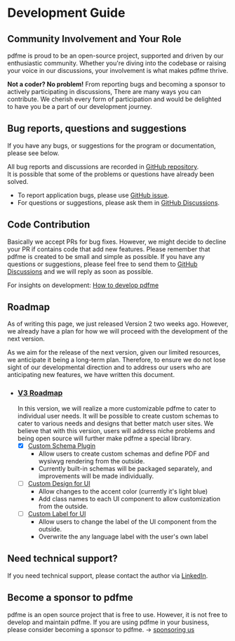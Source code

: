 # Development Guide

## Community Involvement and Your Role

pdfme is proud to be an open-source project, supported and driven by our enthusiastic community. Whether you're diving into the codebase or raising your voice in our discussions, your involvement is what makes pdfme thrive.

**Not a coder? No problem!** From reporting bugs and becoming a sponsor to actively participating in discussions, There are many ways you can contribute. We cherish every form of participation and would be delighted to have you be a part of our development journey.

## Bug reports, questions and suggestions

If you have any bugs, or suggestions for the program or documentation, please see below.

All bug reports and discussions are recorded in [GitHub repository](https://github.com/pdfme/pdfme).  
It is possible that some of the problems or questions have already been solved.

- To report application bugs, please use [GitHub issue](https://github.com/pdfme/pdfme/issues).
- For questions or suggestions, please ask them in [GitHub Discussions](https://github.com/pdfme/pdfme/discussions).

## Code Contribution

Basically we accept PRs for bug fixes. However, we might decide to decline your PR if contains code that add new features.
Please remember that pdfme is created to be small and simple as possible.
If you have any questions or suggestions, please feel free to send them to [GitHub Discussions](https://github.com/pdfme/pdfme/discussions) and we will reply as soon as possible.

For insights on development: [How to develop pdfme](https://github.com/pdfme/pdfme/blob/main/DEVELOPMENT.md)

## Roadmap

As of writing this page, we just released Version 2 two weeks ago. However, we already have a plan for how we will proceed with the development of the next version.

As we aim for the release of the next version, given our limited resources, we anticipate it being a long-term plan. Therefore, to ensure we do not lose sight of our developmental direction and to address our users who are anticipating new features, we have written this document.

- ### [V3 Roadmap](https://github.com/orgs/pdfme/projects/6/views/1)
  In this version, we will realize a more customizable pdfme to cater to individual user needs. It will be possible to create custom schemas to cater to various needs and designs that better match user sites. We believe that with this version, users will address niche problems and being open source will further make pdfme a special library.
  - [x] [Custom Schema Plugin](https://github.com/pdfme/pdfme/issues/213)
    - Allow users to create custom schemas and define PDF and wysiwyg rendering from the outside.
    - Currently built-in schemas will be packaged separately, and improvements will be made individually.
  - [ ] [Custom Design for UI](https://github.com/pdfme/pdfme/issues/243)
    - Allow changes to the accent color (currently it's light blue)
    - Add class names to each UI component to allow customization from the outside.
  - [ ] [Custom Label for UI](https://github.com/pdfme/pdfme/issues/107)
    - Allow users to change the label of the UI component from the outside.
    - Overwrite the any language label with the user's own label

## Need technical support?

If you need technical support, please contact the author via [LinkedIn](https://www.linkedin.com/in/hand-dot/).

## Become a sponsor to pdfme

pdfme is an open source project that is free to use.
However, it is not free to develop and maintain pdfme.
If you are using pdfme in your business, please consider becoming a sponsor to pdfme. -> [sponsoring us](https://github.com/sponsors/pdfme)
